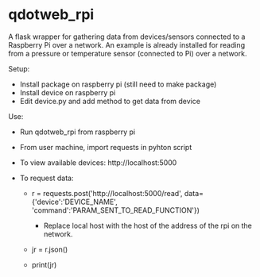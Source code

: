 # qdotweb_rpi

A flask wrapper for gathering data from devices/sensors connected to a Raspberry Pi over a network. An example is already installed for reading from a pressure or temperature sensor (connected to Pi) over a network.

Setup:

- Install package on raspberry pi (still need to make package)
- Install device on raspberry pi
- Edit device.py and add method to get data from device

Use:

- Run qdotweb_rpi from raspberry pi
- From user machine, import requests in pyhton script
- To view available devices: http://localhost:5000
- To request data:

    - r = requests.post('http://localhost:5000/read', data={'device':'DEVICE_NAME', 'command':'PARAM_SENT_TO_READ_FUNCTION'})
        - Replace local host with the host of the address of the rpi on the network. 

    - jr = r.json()

    - print(jr)
